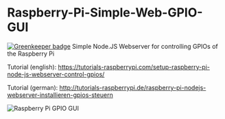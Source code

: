 # Raspberry-Pi-Simple-Web-GPIO-GUI

[![Greenkeeper badge](https://badges.greenkeeper.io/spielhoelle/raspberrypi-node-GPIO-GUI.svg)](https://greenkeeper.io/)
Simple Node.JS Webserver for controlling GPIOs of the Raspberry Pi

Tutorial (english): https://tutorials-raspberrypi.com/setup-raspberry-pi-node-js-webserver-control-gpios/

Tutorial (german): http://tutorials-raspberrypi.de/raspberry-pi-nodejs-webserver-installieren-gpios-steuern

![Raspberry Pi GPIO GUI](http://tutorials-raspberrypi.de/wp-content/uploads/Raspberry-Pi-Node.js-Webserver-GPIOS.png)
